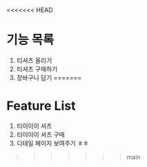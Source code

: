 <<<<<<< HEAD
# 기능 목록
1. 티셔츠 올리기
2. 티셔츠 구매하기
3. 장바구니 담기
=======
# Feature List
1. 티이이이 셔츠
2. 티이이이 셔츠 구매
3. 디테일 페이지 보여주기 ㅎㅎ
>>>>>>> main
